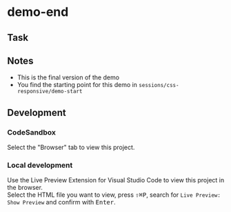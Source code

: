 # demo-end

## Task

## Notes

- This is the final version of the demo
- You find the starting point for this demo in `sessions/css-responsive/demo-start` 

## Development

### CodeSandbox

Select the "Browser" tab to view this project.

### Local development

Use the Live Preview Extension for Visual Studio Code to view this project in the browser.  
Select the HTML file you want to view, press <kbd>⇧</kbd><kbd>⌘</kbd><kbd>P</kbd>, search for `Live Preview: Show Preview` and confirm with <kbd>Enter</kbd>.

